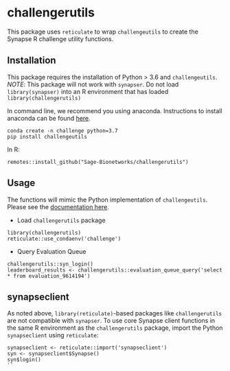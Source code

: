 # challengerutils

This package uses `reticulate` to wrap `challengeutils` to create the Synapse R challenge utility functions.


## Installation

This package requires the installation of Python > 3.6 and `challengeutils`. *NOTE*: This package will not work with `synapser`.  Do not load `library(synapser)` into an R environment that has loaded `library(challengerutils)`

In command line, we recommend you using anaconda.  Instructions to install anaconda can be found [here](https://docs.anaconda.com/anaconda/install/).

```
conda create -n challenge python=3.7
pip install challengeutils
```

In R:

```
remotes::install_github("Sage-Bionetworks/challengerutils")
```


## Usage

The functions will mimic the Python implementation of `challengeutils`.  Please see the [documentation here](https://sage-bionetworks.github.io/challengeutils/).  

* Load `challengerutils` package

```
library(challengerutils)
reticulate::use_condaenv('challenge')
```

* Query Evaluation Queue
```
challengerutils::syn_login()
leaderboard_results <- challengerutils::evaluation_queue_query('select * from evaluation_9614194')
```

## synapseclient

As noted above, `library(reticulate)`-based packages like `challengerutils` are not compatible with `synapser`. To use core Synapse client functions in the same R environment as the `challengerutils` package, import the Python `synapseclient` using `reticulate`:

```
synapseclient <- reticulate::import('synapseclient')
syn <- synapseclient$Synapse()
syn$login()
``
